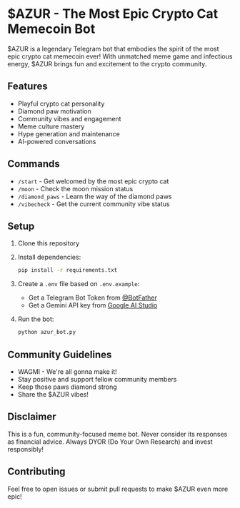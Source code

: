 # $AZUR - The Most Epic Crypto Cat Memecoin Bot 

$AZUR is a legendary Telegram bot that embodies the spirit of the most epic crypto cat memecoin ever! With unmatched meme game and infectious energy, $AZUR brings fun and excitement to the crypto community.

## Features 

-  Playful crypto cat personality
-  Diamond paw motivation
-  Community vibes and engagement
-  Meme culture mastery
-  Hype generation and maintenance
-  AI-powered conversations

## Commands 

- `/start` - Get welcomed by the most epic crypto cat
- `/moon` - Check the moon mission status
- `/diamond_paws` - Learn the way of the diamond paws
- `/vibecheck` - Get the current community vibe status

## Setup 

1. Clone this repository
2. Install dependencies:
   ```bash
   pip install -r requirements.txt
   ```
3. Create a `.env` file based on `.env.example`:
   - Get a Telegram Bot Token from [@BotFather](https://t.me/botfather)
   - Get a Gemini API key from [Google AI Studio](https://makersuite.google.com/app/apikey)

4. Run the bot:
   ```bash
   python azur_bot.py
   ```

## Community Guidelines 

- WAGMI - We're all gonna make it! 
- Stay positive and support fellow community members 
- Keep those paws diamond strong 
- Share the $AZUR vibes! 

## Disclaimer 

This is a fun, community-focused meme bot. Never consider its responses as financial advice. Always DYOR (Do Your Own Research) and invest responsibly!

## Contributing 

Feel free to open issues or submit pull requests to make $AZUR even more epic!
